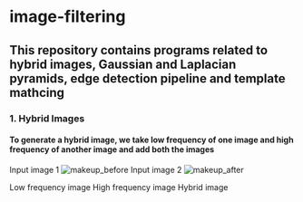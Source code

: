 # image-filtering
## This repository contains programs related to hybrid images, Gaussian and Laplacian pyramids, edge detection pipeline and template mathcing

### 1. Hybrid Images
#### To generate a hybrid image, we take low frequency of one image and high frequency of another image and add both the images

Input image 1 ![makeup_before](https://user-images.githubusercontent.com/61328094/193397429-6223bca1-7e98-4754-8612-e726aa088694.jpg)
 Input image 2 ![makeup_after](https://user-images.githubusercontent.com/61328094/193397437-a728eb55-f5b9-431d-8847-aff47e4e4e48.jpg)

Low frequency image 
High frequency image 
Hybrid image 
